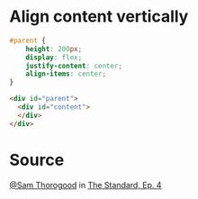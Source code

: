 # Align content vertically

```css
#parent {
	height: 200px;
	display: flex;
	justify-content: center;
	align-items: center;
}
```

```html
<div id="parent">
  <div id="content">
  </div>
</div>
```

# Source

[@Sam Thorogood](https://twitter.com/samthor) in [The Standard, Ep. 4](https://youtu.be/5IP43MTfj0E)
